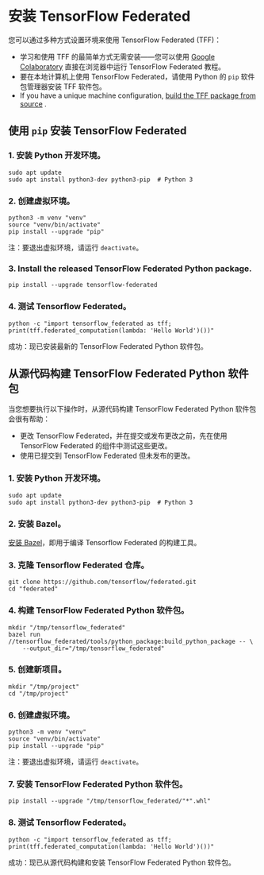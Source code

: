 # 安装 TensorFlow Federated

您可以通过多种方式设置环境来使用 TensorFlow Federated (TFF)：

- 学习和使用 TFF 的最简单方式无需安装——您可以使用 [Google Colaboratory](https://colab.research.google.com/notebooks/welcome.ipynb) 直接在浏览器中运行 TensorFlow Federated 教程。
- 要在本地计算机上使用 TensorFlow Federated，请使用 Python 的 <code>pip</code> 软件包管理器安装 <a>TFF 软件包</a>。
- If you have a unique machine configuration, [build the TFF package from source](#build-the-tensorflow-federated-python-package-from-source) .

## 使用 `pip` 安装 TensorFlow Federated

### 1. 安装 Python 开发环境。

<pre class="prettyprint lang-bsh">
<code class="devsite-terminal">sudo apt update</code>
<code class="devsite-terminal">sudo apt install python3-dev python3-pip  # Python 3</code>
</pre>

### 2. 创建虚拟环境。

<pre class="prettyprint lang-bsh">
<code class="devsite-terminal">python3 -m venv "venv"</code>
<code class="devsite-terminal">source "venv/bin/activate"</code>
<code class="devsite-terminal tfo-terminal-venv">pip install --upgrade "pip"</code>
</pre>

注：要退出虚拟环境，请运行 `deactivate`。

### 3. Install the released TensorFlow Federated Python package.

<pre class="prettyprint lang-bsh">
<code class="devsite-terminal tfo-terminal-venv">pip install --upgrade tensorflow-federated</code>
</pre>

### 4. 测试 Tensorflow Federated。

<pre class="prettyprint lang-bsh">
<code class="devsite-terminal tfo-terminal-venv">python -c "import tensorflow_federated as tff; print(tff.federated_computation(lambda: 'Hello World')())"</code>
</pre>

成功：现已安装最新的 TensorFlow Federated Python 软件包。

## 从源代码构建 TensorFlow Federated Python 软件包

当您想要执行以下操作时，从源代码构建 TensorFlow Federated Python 软件包会很有帮助：

- 更改 TensorFlow Federated，并在提交或发布更改之前，先在使用 TensorFlow Federated 的组件中测试这些更改。
- 使用已提交到 TensorFlow Federated 但未发布的更改。

### 1. 安装 Python 开发环境。

<pre class="prettyprint lang-bsh">
<code class="devsite-terminal">sudo apt update</code>
<code class="devsite-terminal">sudo apt install python3-dev python3-pip  # Python 3</code>
</pre>

### 2. 安装 Bazel。

[安装 Bazel](https://docs.bazel.build/versions/master/install.html)，即用于编译 Tensorflow Federated 的构建工具。

### 3. 克隆 Tensorflow Federated 仓库。

<pre class="prettyprint lang-bsh">
<code class="devsite-terminal">git clone https://github.com/tensorflow/federated.git</code>
<code class="devsite-terminal">cd "federated"</code>
</pre>

### 4. 构建 TensorFlow Federated Python 软件包。

<pre class="prettyprint lang-bsh">
<code class="devsite-terminal">mkdir "/tmp/tensorflow_federated"</code>
<code class="devsite-terminal">bazel run //tensorflow_federated/tools/python_package:build_python_package -- \
    --output_dir="/tmp/tensorflow_federated"</code>
</pre>

### 5. 创建新项目。

<pre class="prettyprint lang-bsh">
<code class="devsite-terminal">mkdir "/tmp/project"</code>
<code class="devsite-terminal">cd "/tmp/project"</code>
</pre>

### 6. 创建虚拟环境。

<pre class="prettyprint lang-bsh">
<code class="devsite-terminal">python3 -m venv "venv"</code>
<code class="devsite-terminal">source "venv/bin/activate"</code>
<code class="devsite-terminal tfo-terminal-venv">pip install --upgrade "pip"</code>
</pre>

注：要退出虚拟环境，请运行 `deactivate`。

### 7. 安装 TensorFlow Federated Python 软件包。

<pre class="prettyprint lang-bsh">
<code class="devsite-terminal tfo-terminal-venv">pip install --upgrade "/tmp/tensorflow_federated/"*".whl"</code>
</pre>

### 8. 测试 Tensorflow Federated。

<pre class="prettyprint lang-bsh">
<code class="devsite-terminal tfo-terminal-venv">python -c "import tensorflow_federated as tff; print(tff.federated_computation(lambda: 'Hello World')())"</code>
</pre>

成功：现已从源代码构建和安装 TensorFlow Federated Python 软件包。
